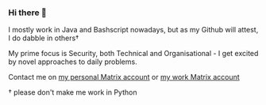 ### Hi there 👋

I mostly work in Java and Bashscript nowadays, but as my Github will attest, I do dabble in others†

My prime focus is Security, both Technical and Organisational - I get excited by novel approaches to daily problems.

Contact me on [my personal Matrix account](https://matrix.to/#/@ed:geraghty.family) or [my work Matrix account](https://matrix.to/#/@edg=40privacyinternational.org:privacyinternational.org)


† please don't make me work in Python
<!--
**EdGeraghty/EdGeraghty** is a ✨ _special_ ✨ repository because its `README.md` (this file) appears on your GitHub profile.

Here are some ideas to get you started:

- 🔭 I’m currently working on ...
- 🌱 I’m currently learning ...
- 👯 I’m looking to collaborate on ...
- 🤔 I’m looking for help with ...
- 💬 Ask me about ...
- 📫 How to reach me: ...
- 😄 Pronouns: ...
- ⚡ Fun fact: ...
-->
